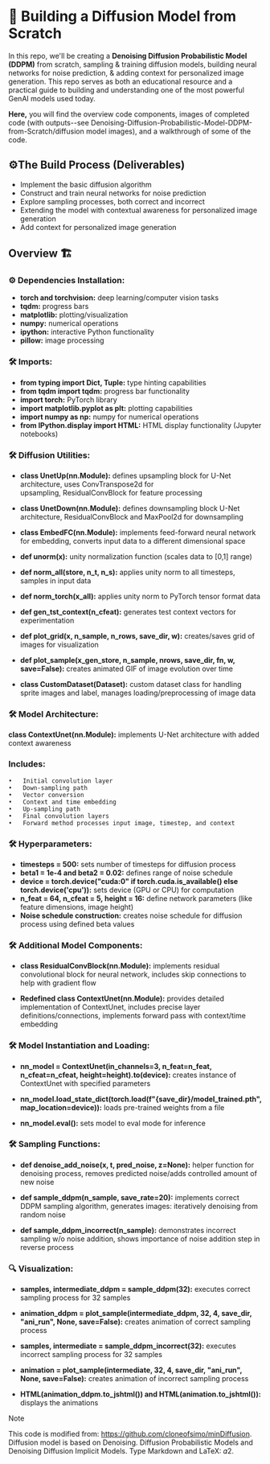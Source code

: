 # 🤖 Building a Diffusion Model from Scratch

In this repo, we'll be creating a **Denoising Diffusion Probabilistic Model (DDPM)** from scratch, sampling & training diffusion models, building neural networks for noise prediction, & adding context for personalized image generation. This repo serves as both an educational resource and a practical guide to building and understanding one of the most powerful GenAI models used today. 

**Here,** you will find the overview code components, images of completed code (with outputs--see Denoising-Diffusion-Probabilistic-Model-DDPM-from-Scratch/diffusion model images), and a walkthrough of some of the code. 

## ⚙️The Build Process (Deliverables)
* Implement the basic diffusion algorithm
* Construct and train neural networks for noise prediction
* Explore sampling processes, both correct and incorrect
* Extending the model with contextual awareness for personalized image generation
* Add context for personalized image generation

## Overview 🏗️

### ⚙️ Dependencies Installation:
- **torch and torchvision:** deep learning/computer vision tasks
- **tqdm:** progress bars
- **matplotlib:** plotting/visualization
- **numpy:** numerical operations
- **ipython:** interactive Python functionality
- **pillow:** image processing

### 🛠️ Imports:
- **from typing import Dict, Tuple:** type hinting capabilities
- **from tqdm import tqdm:** progress bar functionality
- **import torch:** PyTorch library 
- **import matplotlib.pyplot as plt:** plotting capabilities 
- **import numpy as np:** numpy for numerical operations
- **from IPython.display import HTML:** HTML display functionality (Jupyter notebooks)

### 🛠️ Diffusion Utilities:
- **class UnetUp(nn.Module):** defines upsampling block for U-Net architecture, uses ConvTranspose2d for upsampling, ResidualConvBlock for feature processing
  
- **class UnetDown(nn.Module):** defines downsampling block U-Net architecture, ResidualConvBlock and MaxPool2d for downsampling
  
- **class EmbedFC(nn.Module):** implements feed-forward neural network for embedding, converts input data to a different dimensional space

- **def unorm(x):** unity normalization function (scales data to [0,1] range)

- **def norm_all(store, n_t, n_s):** applies unity norm to all timesteps, samples in input data

- **def norm_torch(x_all):** applies unity norm to PyTorch tensor format data

- **def gen_tst_context(n_cfeat):** generates test context vectors for experimentation

- **def plot_grid(x, n_sample, n_rows, save_dir, w):** creates/saves grid of images for visualization

- **def plot_sample(x_gen_store, n_sample, nrows, save_dir, fn, w, save=False):** creates animated GIF of image evolution over time

- **class CustomDataset(Dataset):** custom dataset class for handling sprite images and label, manages loading/preprocessing of image data

### 🛠️ Model Architecture:
**class ContextUnet(nn.Module):** implements U-Net architecture with added context awareness
### Includes:
	•	Initial convolution layer
	•	Down-sampling path
	•	Vector conversion
	•	Context and time embedding
	•	Up-sampling path
	•	Final convolution layers
	•	Forward method processes input image, timestep, and context

### 🛠️ Hyperparameters:
- **timesteps = 500:** sets number of timesteps for diffusion process
- **beta1 = 1e-4 and beta2 = 0.02:** defines range of noise schedule
- **device = torch.device("cuda:0" if torch.cuda.is_available() else torch.device('cpu')):** sets device (GPU or CPU) for computation
- **n_feat = 64, n_cfeat = 5, height = 16:** define network parameters (like feature dimensions, image height)
- **Noise schedule construction:** creates noise schedule for diffusion process using defined beta values

### 🛠️ Additional Model Components:
- **class ResidualConvBlock(nn.Module):** implements residual convolutional block for neural network, includes skip connections to help with gradient flow

- **Redefined class ContextUnet(nn.Module):** provides detailed implementation of ContextUnet, includes precise layer definitions/connections, implements forward pass with context/time embedding

### 🛠️ Model Instantiation and Loading:
- **nn_model = ContextUnet(in_channels=3, n_feat=n_feat, n_cfeat=n_cfeat, height=height).to(device):** creates instance of ContextUnet with specified parameters

- **nn_model.load_state_dict(torch.load(f"{save_dir}/model_trained.pth", map_location=device)):** loads pre-trained weights from a file

- **nn_model.eval():** sets model to eval mode for inference

### 🛠️ Sampling Functions:
- **def denoise_add_noise(x, t, pred_noise, z=None):** helper function for denoising process, removes predicted noise/adds controlled amount of new noise

- **def sample_ddpm(n_sample, save_rate=20):** implements correct DDPM sampling algorithm, generates images: iteratively denoising from random noise

- **def sample_ddpm_incorrect(n_sample):** demonstrates incorrect sampling w/o noise addition, shows importance of noise addition step in reverse process

### 🔍 Visualization:
- **samples, intermediate_ddpm = sample_ddpm(32):** executes correct sampling process for 32 samples
  
- **animation_ddpm = plot_sample(intermediate_ddpm, 32, 4, save_dir, "ani_run", None, save=False):** creates animation of correct sampling process

- **samples, intermediate = sample_ddpm_incorrect(32):** executes incorrect sampling process for 32 samples
  
- **animation = plot_sample(intermediate, 32, 4, save_dir, "ani_run", None, save=False):** creates animation of incorrect sampling process

- **HTML(animation_ddpm.to_jshtml()) and HTML(animation.to_jshtml()):** displays the animations

> [!NOTE]
> This code is modified from: https://github.com/cloneofsimo/minDiffusion.
> Diffusion model is based on Denoising.
> Diffusion Probabilistic Models and Denoising Diffusion Implicit Models.
> Type Markdown and LaTeX: 𝛼2.



